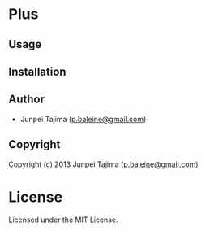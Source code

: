 # Plus

## Usage

## Installation

## Author

* Junpei Tajima (p.baleine@gmail.com)

## Copyright

Copyright (c) 2013 Junpei Tajima (p.baleine@gmail.com)

# License

Licensed under the MIT License.

